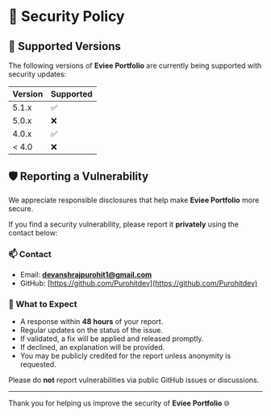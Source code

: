 # 🔐 Security Policy

## 📌 Supported Versions

The following versions of **Eviee Portfolio** are currently being supported with security updates:

| Version | Supported          |
| ------- | ------------------ |
| 5.1.x   | :white_check_mark: |
| 5.0.x   | :x:                |
| 4.0.x   | :white_check_mark: |
| < 4.0   | :x:                |

## 🛡 Reporting a Vulnerability

We appreciate responsible disclosures that help make **Eviee Portfolio** more secure.

If you find a security vulnerability, please report it **privately** using the contact below:

### 📫 Contact

- Email: **devanshrajpurohit1@gmail.com**
- GitHub: [https://github.com/Purohitdev](https://github.com/Purohitdev)

### 🧾 What to Expect

- A response within **48 hours** of your report.
- Regular updates on the status of the issue.
- If validated, a fix will be applied and released promptly.
- If declined, an explanation will be provided.
- You may be publicly credited for the report unless anonymity is requested.

Please do **not** report vulnerabilities via public GitHub issues or discussions.

---

Thank you for helping us improve the security of **Eviee Portfolio** 🌐
